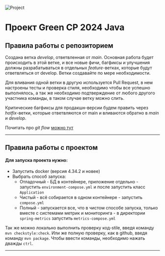 ![Project](https://github.com/Alexandr-Kokorin/CaseLabProject/actions/workflows/project.yml/badge.svg)

# Проект Green СР 2024 Java


## Правила работы с репозиторием


Cоздана ветка *develop*, ответвленная от *main*. Основная работа будет происходить в этой ветке, и все новые фичи, 
багфиксы и улучшения должны разрабатываться в отдельных *feature*-ветках, которые будут ответвляться от develop. Ветки 
создавайте по мере необходимости.

Для вливания одной ветки в другую используется Pull Request, в нем настроены тесты и проверка стиля, необходимо чтобы 
все успешно выполнялось, а так же необходимо подтверждение от любого другого участника команды, в таком случае ветку 
можно слить.

Критические багфиксы для продакшн-версии будем править через *hotfix*-ветки, которые ответвляются от main и вливаются 
обратно в *main* и *develop*.

Почитать про *git flow* [можно тут](https://habr.com/ru/articles/767424/ "habr.ru")

---

## Правила работы с проектом


#### Для запуска проекта нужно:

* Запустить docker (версия 4.34.2 и новее)
* Выбрать способ запуска:
    * Отладочный - БД в контейнере, приложение отдельно - запустить `environment-compose.yml`
      и после запустить класс `Application`
    * Чистый - всё собирается в одном контейнере - запустить `compose.yml`
    * Полный - запускается все, что в чистом способе запуска, только вместе с системами метрик и мониторинга -
    в директории `spring-metrics` запустить `metrics-compose.yml`

Так же можно локально выполнить проверку код-stile, введя команду `mvn checkstyle:check`. Или же полную проверку, как 
в github, введя команду `mvn package`. Чтобы ввести команды, необходимо нажать дважды `ctrl`.

---
